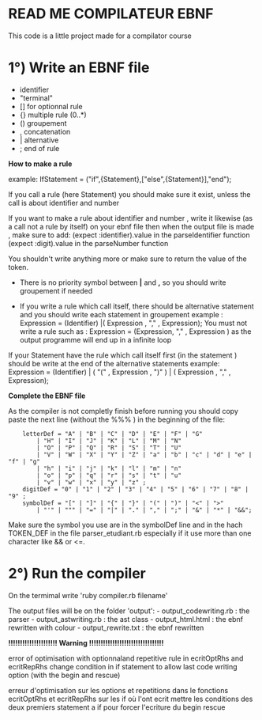 READ ME  COMPILATEUR EBNF
=========================

This code is a little project made for a compilator course


1°) Write an EBNF file
======================

  - identifier
  - "terminal"
  - [] for optionnal rule
  - {} multiple rule (0..*)
  - () groupement
  - , concatenation
  - | alternative
  - ; end of rule

**How to make a rule**

  example:
		IfStatement = ("if",{Statement},["else",{Statement}],"end");  

  If you call a rule (here Statement) you should make sure it exist, unless the call is about
  identifier and number
  
  If you want to make a rule about identifier and number , write it likewise (as a call not a rule by itself) on your ebnf file
  then when the output file is made , make sure to add:
     (expect :identifier).value in the parseIdentifier function
     (expect :digit).value in the parseNumber function

  You shouldn't write anything more or make sure to return the value of the token. 

  - There is no priority symbol between **|** and **,** so you should write groupement if needed

  - If you write a rule which call itself, there should be alternative statement and you should write each 
    statement in groupement
      example :
		Expression = (Identifier) |( Expression , "," , Expression);
    You must not write a rule such as :
		Expression = (Expression, "," , Expression )
    as the output programme will end up in a infinite loop
   
   If your Statement have the rule which call itself first (in the statement ) should be write at the end of the alternative statements
       example: 
		Expression = (Identifier) | ( "(" , Expression , ")" ) | ( Expression , "," , Expression);


**Complete the EBNF file**

As the compiler is not completly finish before running you should copy paste the next line (without the %%% ) in
the beginning of the file:

		letterDef = "A" | "B" | "C" | "D" | "E" | "F" | "G"
			| "H" | "I" | "J" | "K" | "L" | "M" | "N"
			| "O" | "P" | "Q" | "R" | "S" | "T" | "U"
			| "V" | "W" | "X" | "Y" | "Z" | "a" | "b" | "c" | "d" | "e" | "f" | "g"
			| "h" | "i" | "j" | "k" | "l" | "m" | "n"
			| "o" | "p" | "q" | "r" | "s" | "t" | "u"
			| "v" | "w" | "x" | "y" | "z" ;
		digitDef = "0" | "1" | "2" | "3" | "4" | "5" | "6" | "7" | "8" | "9" ;
		symbolDef = "[" | "]" | "{" | "}" | "(" | ")" | "<" | ">"
			| "'" | """ | "=" | "|" | "." | "," | ";" | "&" | "*" | "&&";


Make sure the symbol you use are in the symbolDef line and in the hach TOKEN_DEF in the file parser_etudiant.rb especially if it use more than one character like && or <=.


2°) Run the compiler
====================

On the termimal write 'ruby compiler.rb filename'

The output files will be on the folder 'output':
                - output_codewriting.rb : the parser
                - output_astwriting.rb : the ast class
                - output_html.html : the ebnf rewritten with colour
                - output_rewrite.txt : the ebnf rewritten


**!!!!!!!!!!!!!!!!!!!!! Warning !!!!!!!!!!!!!!!!!!!!!!!!!!!!!!!!**

error of optimisation with optionnaland repetitive rule in ecritOptRhs and ecritRepRhs change condition in if statement to allow 
last code writing option (with the begin and rescue)

erreur d'optimisation sur les options et repetitions
dans le fonctions ecritOptRhs et ecritRepRhs sur les if où l'ont ecrit mettre les conditions des deux premiers statement a if
pour forcer l'ecriture du begin rescue




